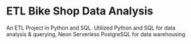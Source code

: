 # ETL Bike Shop Data Analysis
An ETL Project in Python and SQL. Utilized Python and SQL for data analysis &amp; querying, Neon Serverless PostgreSQL for data warehousing
